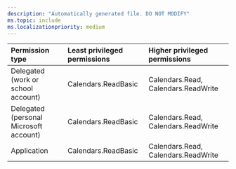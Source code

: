 ```yaml
---
description: "Automatically generated file. DO NOT MODIFY"
ms.topic: include
ms.localizationpriority: medium
---
```


|Permission type|Least privileged permissions|Higher privileged permissions|
|:---|:---|:---|
|Delegated (work or school account)|Calendars.ReadBasic|Calendars.Read, Calendars.ReadWrite|
|Delegated (personal Microsoft account)|Calendars.ReadBasic|Calendars.Read, Calendars.ReadWrite|
|Application|Calendars.ReadBasic|Calendars.Read, Calendars.ReadWrite|

